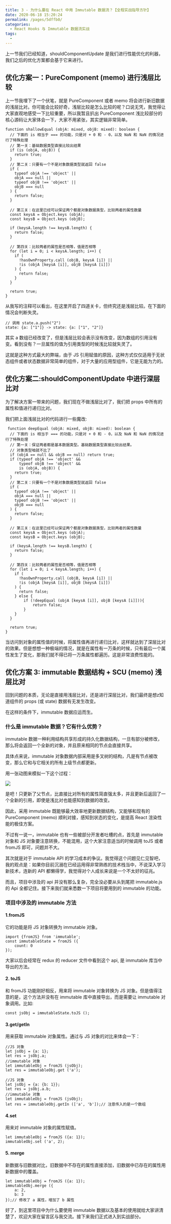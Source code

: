 ```yaml
---
title: 3 - 为什么要在 React 中用 Immutable 数据流？【全程实战指导方针】
date: 2020-06-18 15:20:24
permalink: /pages/5dffb0/
categories:
  - React Hooks 与 Immutable 数据流实战
tags:
  - 
---
```

上一节我们已经知道，shouldComponentUpdate 是我们进行性能优化的利器，我们之后的优化方案都会基于它来进行。

## 优化方案一：PureComponent (memo) 进行浅层比较

上一节我埋下了一个伏笔，就是 PureComponent 或者 memo 将会进行新旧数据的浅层比对。你可能会比较好奇，浅层比较是怎么比较的呢？口说无凭，我觉得让大家直观地感受一下比较重要，所以我暂且扒出 PureComponent 浅比较部分的核心源码让大家体会一下，大家不用紧张，其实逻辑非常简单。

```
function shallowEqual (objA: mixed, objB: mixed): boolean {
  // 下面的 is 相当于 === 的功能，只是对 + 0 和 - 0，以及 NaN 和 NaN 的情况进行了特殊处理
  // 第一关：基础数据类型直接比较出结果
  if (is (objA, objB)) {
    return true;
  }
  // 第二关：只要有一个不是对象数据类型就返回 false
  if (
    typeof objA !== 'object' ||
    objA === null ||
    typeof objB !== 'object' ||
    objB === null
  ) {
    return false;
  }

  // 第三关：在这里已经可以保证两个都是对象数据类型，比较两者的属性数量
  const keysA = Object.keys (objA);
  const keysB = Object.keys (objB);

  if (keysA.length !== keysB.length) {
    return false;
  }

  // 第四关：比较两者的属性是否相等，值是否相等
  for (let i = 0; i < keysA.length; i++) {
    if (
      !hasOwnProperty.call (objB, keysA [i]) ||
      !is (objA [keysA [i]], objB [keysA [i]])
    ) {
      return false;
    }
  }

  return true;
}

```

从我写的注释可以看出，在这里开启了四道关卡，但终究还是浅层比较。在下面的情况会判断失灵。

```
// 调用 state.a.push("2")
state: {a: ["1"]} -> state: {a: ["1", "2"]}

```

其实 a 数组已经改变了，但是浅层比较会表示没有改变，因为数组的引用没有变。看到没有？一旦属性的值为引用类型的时候浅比较就失灵了。

这就是这种方式最大的弊端，由于 JS 引用赋值的原因，这种方式仅仅适用于无状态组件或者状态数据非常简单的组件，对于大量的应用型组件，它是无能为力的。

## 优化方案二:shouldComponentUpdate 中进行深层比对

为了解决方案一带来的问题，我们现在不做浅层比对了，我们把 props 中所有的属性和值进行递归比对。

我们把上面浅层比对的代码进行一些魔改:

```
 function deepEqual (objA: mixed, objB: mixed): boolean {
  // 下面的 is 相当于 === 的功能，只是对 + 0 和 - 0，以及 NaN 和 NaN 的情况进行了特殊处理
  // 第一关：保证两者都是基本数据类型。基础数据类型直接比较出结果。
  // 对象类型咱就不比了
  if (objA == null && objB == null) return true;
  if (typeof objA !== 'object' &&
      typeof objB !== 'object' &&
      is (objA, objB)) {
    return true;
  }
  // 第二关：只要有一个不是对象数据类型就返回 false
  if (
    typeof objA !== 'object' ||
    objA === null ||
    typeof objB !== 'object' ||
    objB === null
  ) {
    return false;
  }

  // 第三关：在这里已经可以保证两个都是对象数据类型，比较两者的属性数量
  const keysA = Object.keys (objA);
  const keysB = Object.keys (objB);

  if (keysA.length !== keysB.length) {
    return false;
  }

  // 第四关：比较两者的属性是否相等，值是否相等
  for (let i = 0; i < keysA.length; i++) {
    if (
      !hasOwnProperty.call (objB, keysA [i]) ||
      !is (objA [keysA [i]], objB [keysA [i]])
    ) {
      return false;
    } else {
        if (!deepEqual (objA [keysA [i]], objB [keysA [i]])){
            return false;
        }
    }
  }

  return true;
}

```

当访问到对象的属性值的时候，将属性值再进行递归比对，这样就达到了深层比对的效果。但是想想一种极端的情况，就是在属性有一万条的时候，只有最后一个属性发生了变化，那我们就不得已将一万条属性都遍历。这是非常浪费性能的。

## 优化方案 3: immutable 数据结构 + SCU (memo) 浅层比对

回到问题的本质，无论是直接用浅层比对，还是进行深层比对，我们最终是想z知道组件的 props (或 state) 数据有无发生改变。

在这样的条件下，immutable 数据应运而生。

### 什么是 immutable 数据？它有什么优势？

immutable 数据一种利用结构共享形成的持久化数据结构，一旦有部分被修改，那么将会返回一个全新的对象，并且原来相同的节点会直接共享。

具体点来说，immutable 对象数据内部采用是多叉树的结构，凡是有节点被改变，那么它和与它相关的所有上级节点都更新。

用一张动图来模拟一下这个过程：

![](https://user-gold-cdn.xitu.io/2019/10/20/16de7a154c8b30b8?w=613&h=575&f=webp&s=294850)

是吧！只更新了父节点，比直接比对所有的属性简直强太多，并且更新后返回了一个全新的引用，即使是浅比对也能感知到数据的改变。

因此，采用 immutable 既能够最大效率地更新数据结构，又能够和现有的 PureComponent (memo) 顺利对接，感知到状态的变化，是提高 React 渲染性能的极佳方案。

不过有一说一，immutable 也有一些被部分开发者吐槽的点，首先是 immutable 对象和 JS 对象要注意转换，不能混用，这个大家注意适当的时候调用 toJS 或者 fromJS 即可，问题并不大。

其次就是对于 immutable API 的学习成本的争议。我觉得这个问题见仁见智吧，我的观点是：如果你目前沉溺在已经运用得非常熟练的技术栈当中，不说深入学习新技术，连新的 API 都懒得学，我觉得对个人成长来说是一个不太好的征兆。

而且，项目中涉及的 api 并没有那么复杂，完全没必要从头到尾把 immutable.js 的 Api 全都记住。接下来我们就来悉数一下项目将要用到的 immutable 的功能。

### 项目中涉及的 immutable 方法

#### 1.fromJS

它的功能是将 JS 对象转换为 immutable 对象。

```
import {fromJS} from 'immutable';
const immutableState = fromJS ({
    count: 0
});

```

大家以后会经常在 redux 的 reducer 文件中看到这个 api, 是 immutable 库当中导出的方法。

#### 2\. toJS

和 fromJS 功能刚好相反，用来将 immutable 对象转换为 JS 对象。但是值得注意的是，这个方法并没有在 immutable 库中直接导出，而是需要让 immutable 对象调用。比如:

```
const jsObj = immutableState.toJS ();

```

#### 3.get/getIn

用来获取 immutable 对象属性。通过与 JS 对象的对比来体会一下：

```
//JS 对象
let jsObj = {a: 1};
let res = jsObj.a;
//immutable 对象
let immutableObj = fromJS (jsObj);
let res = immutableObj.get ('a');

```

```
//JS 对象
let jsObj = {a: {b: 1}};
let res = jsObj.a.b;
//immutable 对象
let immutableObj = fromJS (jsObj);
let res = immutableObj.getIn (['a', 'b']);// 注意传入的是一个数组

```

#### 4.set

用来对 immutable 对象的属性赋值。

```
let immutableObj = fromJS ({a: 1});
immutableObj.set ('a', 2);

```

#### 5\. merge

新数据与旧数据对比，旧数据中不存在的属性直接添加，旧数据中已存在的属性用新数据中的覆盖。

```
let immutableObj = fromJS ({a: 1});
immutableObj.merge ({
    a: 2,
    b: 3
});// 修改了 a 属性，增加了 b 属性

```

好了，到这里项目中为什么要使用 immutable 数据以及基本的使用就给大家讲清楚了，欢迎大家在留言区与我交流。接下来我们正式进入到实战部分。